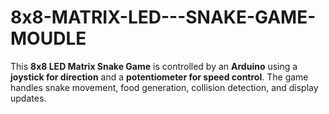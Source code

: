 # 8x8-MATRIX-LED---SNAKE-GAME-MOUDLE
This **8x8 LED Matrix Snake Game** is controlled by an **Arduino** using a **joystick for direction** and a **potentiometer for speed control**. The game handles snake movement, food generation, collision detection, and display updates.
